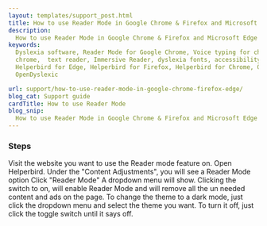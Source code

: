 ```yaml
---
layout: templates/support_post.html
title: How to use Reader Mode in Google Chrome & Firefox and Microsoft Edge | Helperbird
description:
  How to use Reader Mode in Google Chrome & Firefox and Microsoft Edge using Helperbird for free.
keywords:
  Dyslexia software, Reader Mode for Google Chrome, Voice typing for chrome, Text to speech for
  chrome,  text reader, Immersive Reader, dyslexia fonts, accessibility software, dyslexia software,
  Helperbird for Edge, Helperbird for Firefox, Helperbird for Chrome, Opendyslexic for Chrome,
  OpenDyslexic

url: support/how-to-use-reader-mode-in-google-chrome-firefox-edge/
blog_cat: Support guide
cardTitle: How to use Reader Mode
blog_snip:
  How to use Reader Mode in Google Chrome & Firefox and Microsoft Edge using Helperbird for free.
---
```


### Steps

Visit the website you want to use the Reader mode feature on. Open Helperbird. Under the "Content
Adjustments", you will see a Reader Mode option Click "Reader Mode" A dropdown menu will show.
Clicking the switch to on, will enable Reader Mode and will remove all the un needed content and ads
on the page. To change the theme to a dark mode, just click the dropdown menu and select the theme
you want. To turn it off, just click the toggle switch until it says off.
